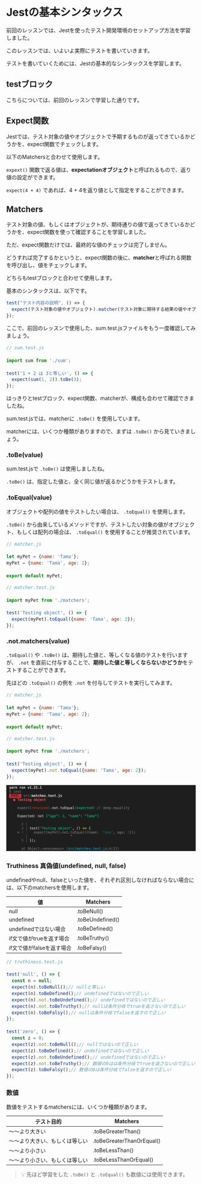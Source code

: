 # Jestの基本シンタックス

前回のレッスンでは、Jestを使ったテスト開発環境のセットアップ方法を学習しました。

このレッスンでは、いよいよ実際にテストを書いていきます。

テストを書いていくためには、Jestの基本的なシンタックスを学習します。

## testブロック

こちらについては、前回のレッスンで学習した通りです。

## Expect関数

Jestでは、テスト対象の値やオブジェクトで予期するものが返ってきているかどうかを、expect関数でチェックします。

以下のMatchersと合わせて使用します。

 `expext()` 関数で返る値は、**expectationオブジェクト**と呼ばれるもので、返り値の設定ができます。

 `expect(4 + 4)` であれば、4 + 4を返り値として指定をすることができます。

## Matchers

テスト対象の値、もしくはオブジェクトが、期待通りの値で返ってきているかどうかを、expect関数を使って確認することを学習しました。

ただ、expect関数だけでは、最終的な値のチェックは完了しません。

どうすれば完了するかというと、expect関数の後に、**matcher**と呼ばれる関数を呼び出し、値をチェックします。

どちらもtestブロックと合わせて使用します。

基本のシンタックスは、以下です。

```javascript
test("テスト内容の説明", () => {
  expect(テスト対象の値やオブジェクト).matcher(テスト対象に期待する結果の値やオブジェクト);
});
```

ここで、前回のレッスンで使用した、sum.test.jsファイルをもう一度確認してみましょう。

```javascript
// sum.test.js

import sum from './sum';

test('1 + 2 は 3と等しい', () => {
  expect(sum(1, 2)).toBe(3);
});
```

はっきりとtestブロック、expect関数、matcherが、構成も合わせて確認できましたね。

sum.test.jsでは、matcherに `.toBe()` を使用しています。

matcherには、いくつか種類がありますので、まずは `.toBe()` から見ていきましょう。

### .toBe(value)

sum.test.jsで `.toBe()` は使用しましたね。

 `.toBe()` は、指定した値と、全く同じ値が返るかどうかをテストします。

### .toEqual(value)

オブジェクトや配列の値をテストしたい場合は、 `.toEqual()` を使用します。

 `.toBe()` から由来しているメソッドですが、テストしたい対象の値がオブジェクト、もしくは配列の場合は、 `.toEqual()` を使用することが推奨されています。

```javascript
// matcher.js

let myPet = {name: 'Tama'};
myPet = {name: 'Tama', age: 2};

export default myPet;
```

```javascript
// matcher.test.js

import myPet from './matchers';

test('Testing object', () => {
  expect(myPet).toEqual({name: 'Tama', age: 2});
});
```

### .not.matchers(value)

 `.toEqual()` や `.toBe()` は、期待した値と、等しくなる値のテストを行いますが、 `.not` を直前に付与することで、**期待した値と等しくならないかどうか**をテストすることができます。

先ほどの `.toEqual()` の例を `.not` を付与してテストを実行してみます。

```javascript
// matcher.js

let myPet = {name: 'Tama'};
myPet = {name: 'Tama', age: 2};

export default myPet;
```

```javascript
// matcher.test.js

import myPet from './matchers';

test('Testing object', () => {
  expect(myPet).not.toEqual({name: 'Tama', age: 2});
});
```

![not-sample](../images/not-sample.png)

### Truthiness 真偽値(undefined, null, false)

undefinedやnull、falseといった値を、それぞれ区別しなければならない場合には、以下のmatchersを使用します。

値 | Matchers
------------ | -------------
null | .toBeNull()
undefined | .toBeUndefined()
undefinedではない場合 | .toBeDefined()
if文で値がtrueを返す場合 | .toBeTruthy()
if文で値がfalseを返す場合 | .toBeFalsy()

```javascript
// truthiness.test.js

test('null', () => {
  const n = null;
  expect(n).toBeNull();// nullと等しい
  expect(n).toBeDefined();// undefinedではないので正しい
  expect(n).not.toBeUndefined();// undefinedではないので正しい
  expect(n).not.toBeTruthy();// nullは条件分岐でtrueを返さないので正しい
  expect(n).toBeFalsy();// nullは条件分岐でfalseを返すので正しい
});

test('zero', () => {
  const z = 0;
  expect(z).not.toBeNull();// nullではないので正しい
  expect(z).toBeDefined();// undefinedではないので正しい
  expect(z).not.toBeUndefined();// undefinedではないので正しい
  expect(z).not.toBeTruthy();// 数値の0はは条件分岐でtrueを返さないので正しい
  expect(z).toBeFalsy();// 数値の0は条件分岐でfalseを返すので正しい
});
```

### 数値

数値をテストするmatchersには、いくつか種類があります。

テスト目的 | Matchers
------------ | -------------
〜〜より大きい | .toBeGreaterThan()
〜〜より大きい、もしくは等しい | .toBeGreaterThanOrEqual()
〜〜より小さい | .toBeLessThan()
〜〜より小さい、もしくは等しい | .toBeLessThanOrEqual()

> :bulb: 先ほど学習をした `.toBe()` と `.toEqual()` も数値には使用できます。

